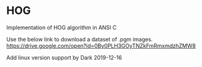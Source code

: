 # HOG
Implementation of HOG algorithm in ANSI C

Use the below link to download a dataset of .pgm images.
https://drive.google.com/open?id=0By0PLH3GOyTNZkFmRmxmdzhZMW8 


Add linux version support by Dark 2019-12-16 
